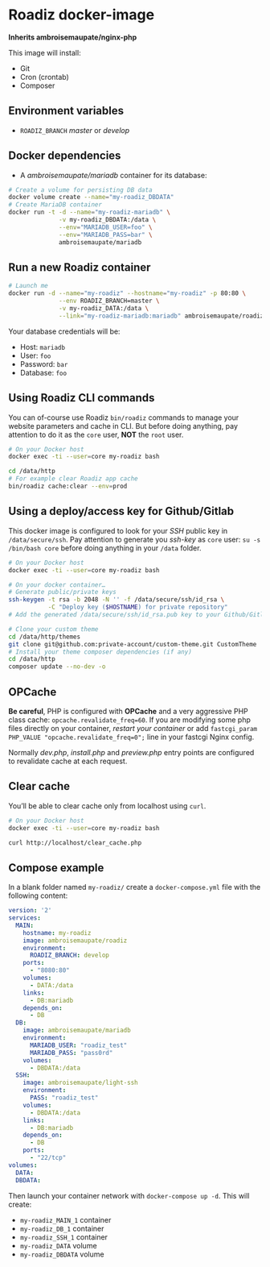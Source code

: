 # Roadiz docker-image

**Inherits ambroisemaupate/nginx-php**

This image will install:

* Git
* Cron (crontab)
* Composer

## Environment variables

* `ROADIZ_BRANCH` *master* or *develop*

## Docker dependencies

* A *ambroisemaupate/mariadb* container for its database:

```bash
# Create a volume for persisting DB data
docker volume create --name="my-roadiz_DBDATA"
# Create MariaDB container
docker run -t -d --name="my-roadiz-mariadb" \
              -v my-roadiz_DBDATA:/data \
              --env="MARIADB_USER=foo" \
              --env="MARIADB_PASS=bar" \
              ambroisemaupate/mariadb
```

## Run a new Roadiz container

```bash
# Launch me
docker run -d --name="my-roadiz" --hostname="my-roadiz" -p 80:80 \
              --env ROADIZ_BRANCH=master \
              -v my-roadiz_DATA:/data \
              --link="my-roadiz-mariadb:mariadb" ambroisemaupate/roadiz
```

Your database credentials will be:

* Host: `mariadb`
* User: `foo`
* Password: `bar`
* Database: `foo`

## Using Roadiz CLI commands

You can of-course use Roadiz `bin/roadiz` commands to manage your website
parameters and cache in CLI. But before doing anything, pay attention to
do it as the `core` user, **NOT** the `root` user.

```bash
# On your Docker host
docker exec -ti --user=core my-roadiz bash

cd /data/http
# For example clear Roadiz app cache
bin/roadiz cache:clear --env=prod
```

## Using a deploy/access key for Github/Gitlab

This docker image is configured to look for your *SSH* public key in `/data/secure/ssh`.
Pay attention to generate you *ssh-key* as `core` user: `su -s /bin/bash core`
before doing anything in your `/data` folder.

```bash
# On your Docker host
docker exec -ti --user=core my-roadiz bash

# On your docker container…
# Generate public/private keys
ssh-keygen -t rsa -b 2048 -N '' -f /data/secure/ssh/id_rsa \
           -C "Deploy key ($HOSTNAME) for private repository"
# Add the generated /data/secure/ssh/id_rsa.pub key to your Github/Gitlab account

# Clone your custom theme
cd /data/http/themes
git clone git@github.com:private-account/custom-theme.git CustomTheme
# Install your theme composer dependencies (if any)
cd /data/http
composer update --no-dev -o
```

## OPCache

**Be careful**, PHP is configured with **OPCache** and a very aggressive PHP class cache: `opcache.revalidate_freq=60`.
If you are modifying some php files directly on your container, *restart your container*
or add `fastcgi_param PHP_VALUE "opcache.revalidate_freq=0";` line in your fastcgi Nginx config.

Normally *dev.php*, *install.php* and *preview.php* entry points are configured to revalidate cache at
each request.

## Clear cache

You’ll be able to clear cache only from localhost using `curl`.

```bash
# On your Docker host
docker exec -ti --user=core my-roadiz bash

curl http://localhost/clear_cache.php
```

## Compose example

In a blank folder named `my-roadiz/` create a `docker-compose.yml` file
with the following content:

```yaml
version: '2'
services:
  MAIN:
    hostname: my-roadiz
    image: ambroisemaupate/roadiz
    environment:
      ROADIZ_BRANCH: develop
    ports:
      - "8080:80"
    volumes:
      - DATA:/data
    links:
      - DB:mariadb
    depends_on:
      - DB
  DB:
    image: ambroisemaupate/mariadb
    environment:
      MARIADB_USER: "roadiz_test"
      MARIADB_PASS: "pass0rd"
    volumes:
      - DBDATA:/data
  SSH:
    image: ambroisemaupate/light-ssh
    environment:
      PASS: "roadiz_test"
    volumes:
      - DBDATA:/data
    links:
      - DB:mariadb
    depends_on:
      - DB
    ports:
      - "22/tcp"
volumes:
  DATA:
  DBDATA:
```

Then launch your container network with `docker-compose up -d`. This will create:

- `my-roadiz_MAIN_1` container
- `my-roadiz_DB_1` container
- `my-roadiz_SSH_1` container
- `my-roadiz_DATA` volume
- `my-roadiz_DBDATA` volume
